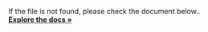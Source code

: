 <p align="justify">
If the file is not found, please check the document below..
    <br />
    <a href="https://drive.google.com/drive/folders/18kbnwsOzauuy_mFiJRMatwwBFtIH5Kot"><strong>Explore the docs »</strong></a>

